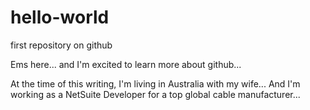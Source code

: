 # hello-world
first repository on github

Ems here... and I'm excited to learn more about github...

At the time of this writing, I'm living in Australia with my wife...  And I'm working as a NetSuite Developer for a top global cable manufacturer...
